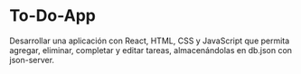 # To-Do-App
Desarrollar una aplicación con React, HTML, CSS y JavaScript que permita agregar, eliminar, completar y editar tareas, almacenándolas en db.json con json-server. 
